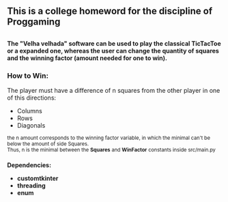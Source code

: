 <h2>This is a college homeword for the discipline of Proggaming<h2/>

<h4>The "Velha velhada" software can be used to play the classical TicTacToe or a expanded one, whereas the user can change the quantity of squares and the winning factor (amount needed for one to win).</h1>

<h3>How to Win:</h4>
<p>The player must have a difference of n squares from the other player in one of this directions:</p>
<ul>
  <li>Columns</li>
  <li>Rows</li>
  <li>Diagonals</li>
</ul>
<sub>the n amount corresponds to the winning factor variable, in which the minimal can't be below the amount of side Squares. <br/>
Thus, n is the minimal between the <strong>Squares</strong> and <strong>WinFactor</strong> constants inside src/main.py</sub>


<br/>

<h4>
  Dependencies:
  <ul>
    <li>customtkinter</li>
    <li>threading</li>
    <li>enum</li>
  </ul>
</h4>
